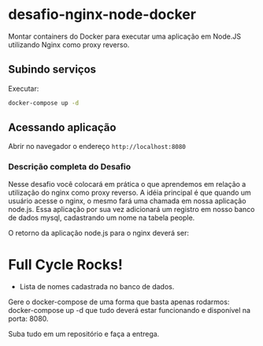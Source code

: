 # desafio-nginx-node-docker

Montar containers do Docker para executar uma aplicação em Node.JS utilizando Nginx como proxy reverso.

## Subindo serviços

Executar: 

```sh
docker-compose up -d
```

## Acessando aplicação 

Abrir no navegador o endereço `http://localhost:8080`

### Descrição completa do Desafio

Nesse desafio você colocará em prática o que aprendemos em relação a utilização do nginx como proxy reverso. A idéia principal é que quando um usuário acesse o nginx, o mesmo fará uma chamada em nossa aplicação node.js. Essa aplicação por sua vez adicionará um registro em nosso banco de dados mysql, cadastrando um nome na tabela people.

O retorno da aplicação node.js para o nginx deverá ser:

<h1>Full Cycle Rocks!</h1>

- Lista de nomes cadastrada no banco de dados.

Gere o docker-compose de uma forma que basta apenas rodarmos: docker-compose up -d que tudo deverá estar funcionando e disponível na porta: 8080.

Suba tudo em um repositório e faça a entrega.